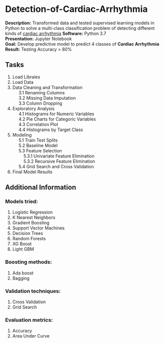 # Detection-of-Cardiac-Arrhythmia

**Description:** Transformed data and tested supervised learning models in Python to solve a multi-class classification problem of detecting different kinds of [cardiac arrhythmia](https://archive.ics.uci.edu/ml/datasets/arrhythmia)
**Software:** Python 3.7 <br>
**Presentation:** Jupyter Notebook <br>
**Goal:** Develop predictive model to predict 4 classes of **Cardiac Arrhythmia** <br>
**Result:** Testing Accuracy > 80%<br>

## Tasks
1. Load Libraies
2. Load Data
3. Data Cleaning and Transformation <br>
&nbsp;&nbsp;&nbsp;&nbsp;    3.1 Renaming Columns <br>
&nbsp;&nbsp;&nbsp;&nbsp;    3.2 Missing Data Imputation <br>
&nbsp;&nbsp;&nbsp;&nbsp;    3.3 Column Dropping <br>
4. Exploratory Analysis<br>
&nbsp;&nbsp;&nbsp;&nbsp;   4.1 Histograms for Numeric Variables<br>
&nbsp;&nbsp;&nbsp;&nbsp;   4.2 Pie Charts for Categoric Variables<br>
&nbsp;&nbsp;&nbsp;&nbsp;   4.3 Correlation Plot <br>
&nbsp;&nbsp;&nbsp;&nbsp;   4.4 Histograms by Target Class<br>
5. Modeling<br>
&nbsp;&nbsp;&nbsp;&nbsp;    5.1 Train Test Splits<br>
&nbsp;&nbsp;&nbsp;&nbsp;    5.2 Baseline Model<br>
&nbsp;&nbsp;&nbsp;&nbsp;    5.3 Feature Selection<br>
&nbsp;&nbsp;&nbsp;&nbsp;&nbsp;&nbsp;&nbsp;&nbsp;      5.3.1 Univariate Feature Elimination<br>
&nbsp;&nbsp;&nbsp;&nbsp;&nbsp;&nbsp;&nbsp;&nbsp;      5.3.2 Recursive Feature Elimination<br>
&nbsp;&nbsp;&nbsp;&nbsp;    5.4 Grid Search and Cross Validation<br>
6. Final Model Results

## Additional Information

### Models tried:
1. Logistic Regression
2. K Nearest Neighbors
3. Gradient Boosting
4. Support Vector Machines
5. Decision Trees
6. Random Forests
7. XG Boost
8. Light GBM

### Boosting methods:
1. Ada boost
2. Bagging

### Validation techniques:
1. Cross Validation
2. Grid Search

### Evaluation metrics:
1. Accuracy
2. Area Under Curve

